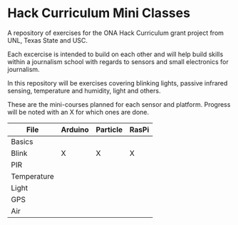 # Hack Curriculum Mini Classes
A repository of exercises for the ONA Hack Curriculum grant project from UNL, Texas State and USC.

Each excercise is intended to build on each other and will help build skills within a journalism school with regards to sensors and small electronics for journalism.

In this repository will be exercises covering blinking lights, passive infrared sensing, temperature and humidity, light and others.

These are the mini-courses planned for each sensor and platform. Progress will be noted with an X for which ones are done. 

|File|Arduino|Particle|RasPi|
|----|-------|-----|-----|
|Basics|||||
|Blink|X|X|X|
|PIR||||
|Temperature||||
|Light||||
|GPS||||
|Air||||
